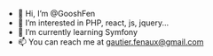 - 👋 Hi, I’m @GooshFen
- 👀 I’m interested in PHP, react, js, jquery...
- 🌱 I’m currently learning Symfony
- 📫 You can reach me at gautier.fenaux@gmail.com

<!---
GooshFen/GooshFen is a ✨ special ✨ repository because its `README.md` (this file) appears on your GitHub profile.
You can click the Preview link to take a look at your changes.
--->
